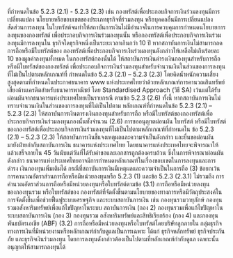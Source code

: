 ที่กำหนดในข้อ 5.2.3 (2.1) - 5.2.3 (2.3) เช่น กองทรัสต์เพื่อประกอบกิจการเงินร่วมลงทุนมีการเปลี่ยนแปลง
นโยบายหรือขอบเขตของประเภทธุรกิจที่ร่วมลงทุน หรือบุคคลอื่นมีการเปลี่ยนแปลงสัดส่วนการลงทุน
ในใบทรัสต์จนทําให้สถาบันการเงินไม่มีอำนาจในการควบคุมการกําหนดนโยบายการลงทุนของกองทรัสต์
เพื่อประกอบกิจการเงินร่วมลงทุนนั้น หรือกองทรัสต์เพื่อประกอบกิจการเงินร่วมลงทุนมีการลงทุนใน
ธุรกิจใดธุรกิจหนึ่งเป็นระยะเวลาเกินกว่า 10 ปี
หากสถาบันการเงินไม่สามารถลดการถือหรือมีใบทรัสต์ของ
กองทรัสต์เพื่อประกอบกิจการเงินร่วมลงทุนดังกล่าวให้เหลือไม่เกินร้อยละ 10 ของมูลค่าลงทุนทั้งหมด
ในกองทรัสต์กองนั้นได้ ให้สถาบันการเงินดำรงเงินกองทุนสําหรับการถือหรือมีใบทรัสต์ของกองทรัสต์
เพื่อประกอบกิจการเงินร่วมลงทุนสำหรับจำนวนเงินในส่วนของการลงทุนที่ไม่เป็นไปตามหลักเกณฑ์ที่
กำหนดในข้อ 5.2.3 (2.1) – 5.2.3 (2.3) โดยคิดน้ำหนักความเสี่ยงสูงสุดตามที่กำหนดในประกาศธนาคาร
www
แห่งประเทศไทยว่าด้วยหลักเกณฑ์การคานวณสินทรัพย์เสี่ยงด้านเครดิตสําหรับธนาคารพาณิชย์ โดย
Standardised Approach (วิธี SA) เว้นแต่ได้รับผ่อนผันจากธนาคารแห่งประเทศไทยเป็นรายกรณี
ตามข้อ 5.2.3 (2.6) ทั้งนี้ หากสถาบันการเงินไม่ทราบจำนวนเงินในส่วนของการลงทุนที่ไม่เป็นไปตาม
หลักเกณฑ์ที่กําหนดในข้อ 5.2.3 (2.1) – 5.2.3 (2.3) ให้สถาบันการเงินตารงเงินกองทุนสําหรับการถือ
หรือมีใบทรัสต์ของกองทรัสต์เพื่อประกอบกิจการเงินร่วมลงทุนกองนั้นทั้งจำนวน
(2.6) การขออนุญาตผ่อนผัน
ใบทรัสต์
หรือมีใบทรัสต์ของกองทรัสต์เพื่อประกอบกิจการเงินร่วมลงทุนที่ไม่เป็นไปตามหลักเกณฑ์ที่กำหนดใน
ข้อ 5.2.3 (2.1) – 5.2.3 (2.3) ให้สถาบันการเงินชี้แจงเหตุผลและความจำเป็นดังกล่าว และยื่นขอผ่อนผัน
มายังฝ่ายกํากับสถาบันการเงิน ธนาคารแห่งประเทศไทย โดยธนาคารแห่งประเทศไทยจะพิจารณาให้
แล้วเสร็จภายใน 45 วันนับแต่วันที่ได้รับคำขอและเอกสารถูกต้องครบถ้วน ซึ่งในการพิจารณาผ่อนผัน
ดังกล่าว ธนาคารแห่งประเทศไทยอาจมีการกำหนดหลักเกณฑ์ในเรื่องขอบเขตในการลงทุนและการดำรง
เงินกองทุนเพิ่มเติมได้
กรณีที่สถาบันการเงินมีเหตุผลและความจำเป็นในการถือ
(3) ข้อยกเว้นการคานวณอัตราส่วนการถือหรือมีหน่วยลงทุนหรือ
5.2.3 (1) และข้อ 5.2.3 (2.3.1) ไม่รวมถึง
การคำนวณอัตราส่วนการถือหรือมีหน่วยลงทุนหรือใบทรัสต์ตามข้อ
(3.1) การถือหรือมีหน่วยลงทุนของกองทุนรวม หรือใบทรัสต์ของ
กองทรัสต์ที่จัดตั้งขึ้นตามนโยบายของทางการหรือมีวัตถุประสงค์ในการจัดตั้งขึ้นเพื่อช่วยฟื้นฟูระบบเศรษฐกิจ
และระบบสถาบันการเงิน เช่น กองทุนรวมวายุภักษ์ กองทุนรวมอสังหาริมทรัพย์เพื่อแก้ไขปัญหาในระบบ
สถาบันการเงิน (กอง 2) กองทุนรวมเพื่อแก้ไขปัญหาในระบบสถาบันการเงิน (กอง 3) กองทุนรวม
อสังหาริมทรัพย์และสิทธิเรียกร้อง (กอง 4) และกองทุนพันธบัตรเอเชีย (ABF)
(3.2) การถือหรือมีหน่วยลงทุนหรือใบทรัสต์โดยบริษัทลูกภายใน
กลุ่มธุรกิจทางการเงินที่มีหน่วยงานหรือหลักเกณฑ์กำกับดูแลเป็นการเฉพาะ ได้แก่ ธุรกิจหลักทรัพย์
ธุรกิจประกันภัย และธุรกิจเงินร่วมลงทุน โดยการลงทุนดังกล่าวต้องเป็นไปตามที่หลักเกณฑ์กำกับดูแล
เฉพาะนั้นอนุญาตให้สามารถลงทุนได้
